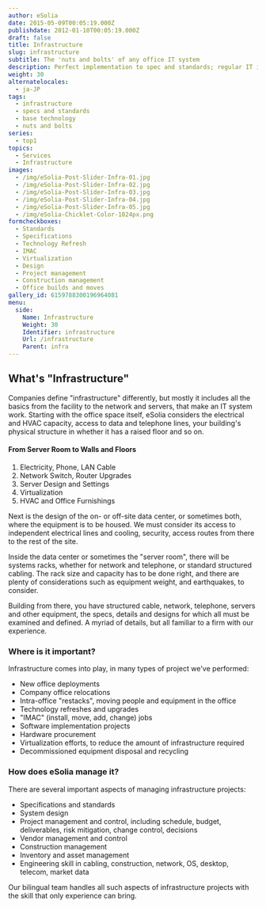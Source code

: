 ```yaml
---
author: eSolia
date: 2015-05-09T00:05:19.000Z
publishdate: 2012-01-10T00:05:19.000Z
draft: false
title: Infrastructure
slug: infrastructure
subtitle: The 'nuts and bolts' of any office IT system
description: Perfect implementation to spec and standards; regular IT infrastructure or technology refreshes, performed with aplomb. - from eSolia Inc.
weight: 30
alternatelocales:
  - ja-JP
tags:
  - infrastructure
  - specs and standards
  - base technology
  - nuts and bolts
series:
  - top1
topics:
  - Services
  - Infrastructure
images:
  - /img/eSolia-Post-Slider-Infra-01.jpg
  - /img/eSolia-Post-Slider-Infra-02.jpg
  - /img/eSolia-Post-Slider-Infra-03.jpg
  - /img/eSolia-Post-Slider-Infra-04.jpg
  - /img/eSolia-Post-Slider-Infra-05.jpg
  - /img/eSolia-Chicklet-Color-1024px.png
formcheckboxes:
  - Standards
  - Specifications
  - Technology Refresh
  - IMAC
  - Virtualization
  - Design
  - Project management
  - Construction management
  - Office builds and moves
gallery_id: 6159788300196964081
menu:
  side:
    Name: Infrastructure
    Weight: 30
    Identifier: infrastructure
    Url: /infrastructure
    Parent: infra
---
```


## What's "Infrastructure"

Companies define "infrastructure" differently, but mostly it includes all the basics from the facility to the network and servers, that make an IT system work. Starting with the office space itself, eSolia considers the electrical and HVAC capacity, access to data and telephone lines, your building's physical structure in whether it has a raised floor and so on.

<div class="esolia-card-panel deep-purple darken-4 z-depth-1">
  <h4 class="center green-text text-accent-3">From Server Room to Walls and Floors</h4>
    <ol>
      <li class="white-text">Electricity, Phone, LAN Cable</li>
      <li class="white-text">Network Switch, Router Upgrades</li>
      <li class="white-text">Server Design and Settings</li>
      <li class="white-text">Virtualization</li>
      <li class="white-text">HVAC and Office Furnishings</li>
    </ol>
</div>

Next is the design of the on- or off-site data center, or sometimes both, where the equipment is to be housed. We must consider its access to independent electrical lines and cooling, security, access routes from there to the rest of the site.

Inside the data center or sometimes the "server room", there will be systems racks, whether for network and telephone, or standard structured cabling. The rack size and capacity has to be done right, and there are plenty of considerations such as equipment weight, and earthquakes, to consider.

Building from there, you have structured cable, network, telephone, servers and other equipment, the specs, details and designs for which all must be examined and defined. A myriad of details, but all familiar to a firm with our experience.

### Where is it important?
Infrastructure comes into play, in many types of project we've performed:

* New office deployments
* Company office relocations
* Intra-office "restacks", moving people and equipment in the office
* Technology refreshes and upgrades
* "IMAC" (install, move, add, change) jobs
* Software implementation projects
* Hardware procurement
* Virtualization efforts, to reduce the amount of infrastructure required
* Decommissioned equipment disposal and recycling

### How does eSolia manage it?
There are several important aspects of managing infrastructure projects:

* Specifications and standards
* System design
* Project management and control, including schedule, budget, deliverables, risk mitigation, change control, decisions
* Vendor management and control
* Construction management
* Inventory and asset management
* Engineering skill in cabling, construction, network, OS, desktop, telecom, market data

Our bilingual team handles all such aspects of infrastructure projects with the skill that only experience can bring.
